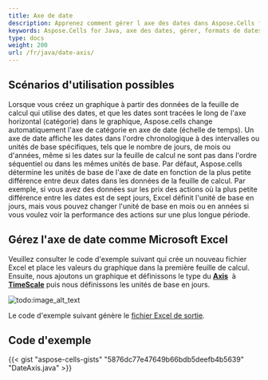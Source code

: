 ```yaml
---
title: Axe de date
description: Apprenez comment gérer l axe des dates dans Aspose.Cells for Java. Notre guide vous aidera à comprendre comment travailler avec différents formats de dates, échelles de temps et fréquences de libellés d axe.
keywords: Aspose.Cells for Java, axe des dates, gérer, formats de dates, échelles de temps, fréquences de libellés d axe.
type: docs
weight: 200
url: /fr/java/date-axis/
---
```


## **Scénarios d'utilisation possibles**
Lorsque vous créez un graphique à partir des données de la feuille de calcul qui utilise des dates, et que les dates sont tracées le long de l'axe horizontal (catégorie) dans le graphique, Aspose.cells change automatiquement l'axe de catégorie en axe de date (échelle de temps).
Un axe de date affiche les dates dans l'ordre chronologique à des intervalles ou unités de base spécifiques, tels que le nombre de jours, de mois ou d'années, même si les dates sur la feuille de calcul ne sont pas dans l'ordre séquentiel ou dans les mêmes unités de base.
Par défaut, Aspose.cells détermine les unités de base de l'axe de date en fonction de la plus petite différence entre deux dates dans les données de la feuille de calcul. Par exemple, si vous avez des données sur les prix des actions où la plus petite différence entre les dates est de sept jours, Excel définit l'unité de base en jours, mais vous pouvez changer l'unité de base en mois ou en années si vous voulez voir la performance des actions sur une plus longue période.
## **Gérez l'axe de date comme Microsoft Excel**
Veuillez consulter le code d'exemple suivant qui crée un nouveau fichier Excel et place les valeurs du graphique dans la première feuille de calcul. 
Ensuite, nous ajoutons un graphique et définissons le type du [**Axis**](https://reference.aspose.com/cells/java/com.aspose.cells/axis/) 
à [**TimeScale**](https://reference.aspose.com/cells/java/com.aspose.cells/categorytype/#TIME-SCALE) puis nous définissons les unités de base en jours.

![todo:image_alt_text](excel.png)

Le code d'exemple suivant génère le [fichier Excel de sortie](DateAxis.xlsx).

## **Code d'exemple**
{{< gist "aspose-cells-gists" "5876dc77e47649b66bdb5deefb4b5639" "DateAxis.java" >}}
